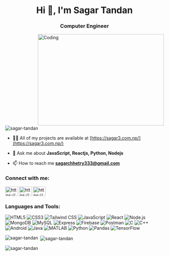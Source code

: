<h1 align="center">Hi 👋, I'm Sagar Tandan</h1>
<h3 align="center">Computer Engineer</h3>
<img align="right" alt="Coding" width="400" height="290" src="https://cdn.dribbble.com/users/720825/screenshots/3253310/slim-jim-_dribbble_-_800x600_.gif"/>


<p align="left"> <img src="https://komarev.com/ghpvc/?username=sagar-tandan&label=Profile%20views&color=0e75b6&style=flat" alt="sagar-tandan" /> </p>



- 👨‍💻 All of my projects are available at [https://sagar3.com.np/](https://sagar3.com.np/)

- 💬 Ask me about **JavaScript, Reactjs, Python, Nodejs**

- 📫 How to reach me **sagarchhetry333@gmail.com**


<h3 align="left">Connect with me:</h3>
<p align="left">
<a href="https://linkedin.com/in/https://www.linkedin.com/in/sagar-tandan-a1b3b2298/" target="blank"><img align="center" src="https://raw.githubusercontent.com/rahuldkjain/github-profile-readme-generator/master/src/images/icons/Social/linked-in-alt.svg" alt="https://www.linkedin.com/in/sagar-tandan-a1b3b2298/" height="30" width="40" /></a>
<a href="https://fb.com/https://www.facebook.com/sagartandan333" target="blank"><img align="center" src="https://raw.githubusercontent.com/rahuldkjain/github-profile-readme-generator/master/src/images/icons/Social/facebook.svg" alt="https://www.facebook.com/sagartandan333" height="30" width="40" /></a>
<a href="https://instagram.com/https://www.instagram.com/sagartandan_/" target="blank"><img align="center" src="https://raw.githubusercontent.com/rahuldkjain/github-profile-readme-generator/master/src/images/icons/Social/instagram.svg" alt="https://www.instagram.com/sagartandan_/" height="30" width="40" /></a>
</p>

<h3 align="left">Languages and Tools:</h3>
<p align="left">

  <img src="https://img.shields.io/badge/html5-%23E34F26?style=for-the-badge&logo=html5&logoColor=white" alt="HTML5" />
  <img src="https://img.shields.io/badge/css3-%231572B6?style=for-the-badge&logo=css3&logoColor=white" alt="CSS3" />
  <img src="https://img.shields.io/badge/tailwindcss-%2338B2AC?style=for-the-badge&logo=tailwind-css&logoColor=white" alt="Tailwind CSS" />
  <img src="https://img.shields.io/badge/javascript-%23F7DF1E?style=for-the-badge&logo=javascript&logoColor=black" alt="JavaScript" />
  <img src="https://img.shields.io/badge/react-%2361DAFB?style=for-the-badge&logo=react&logoColor=black" alt="React" />
  <img src="https://img.shields.io/badge/node.js-%23339933?style=for-the-badge&logo=node.js&logoColor=white" alt="Node.js" />
  <img src="https://img.shields.io/badge/mongodb-%2347A248?style=for-the-badge&logo=mongodb&logoColor=white" alt="MongoDB" />
  <img src="https://img.shields.io/badge/mysql-%234479A1?style=for-the-badge&logo=mysql&logoColor=white" alt="MySQL" />
  <img src="https://img.shields.io/badge/express-%23000000?style=for-the-badge&logo=express&logoColor=white" alt="Express" />
  <img src="https://img.shields.io/badge/firebase-%23FFCA28?style=for-the-badge&logo=firebase&logoColor=white" alt="Firebase" />
  <img src="https://img.shields.io/badge/postman-%23FF6C37?style=for-the-badge&logo=postman&logoColor=white" alt="Postman" />
  <img src="https://img.shields.io/badge/c-%23A8B9CC?style=for-the-badge&logo=c&logoColor=white" alt="C" />
  <img src="https://img.shields.io/badge/c++-%2300599C?style=for-the-badge&logo=c%2B%2B&logoColor=white" alt="C++" />



  <img src="https://img.shields.io/badge/android-%233DDC84?style=for-the-badge&logo=android&logoColor=white" alt="Android" />
  <img src="https://img.shields.io/badge/java-%23007396?style=for-the-badge&logo=java&logoColor=white" alt="Java" />
  <img src="https://img.shields.io/badge/matlab-%23FF6323?style=for-the-badge&logo=matlab&logoColor=white" alt="MATLAB" />
  <img src="https://img.shields.io/badge/python-%233776AB?style=for-the-badge&logo=python&logoColor=white" alt="Python" />

  <img src="https://img.shields.io/badge/pandas-%23150458?style=for-the-badge&logo=pandas&logoColor=white" alt="Pandas" />
  <img src="https://img.shields.io/badge/tensorflow-%23FF6F00?style=for-the-badge&logo=tensorflow&logoColor=white" alt="TensorFlow" />

 

  </p>

<p><img align="left" src="https://github-readme-stats.vercel.app/api/top-langs?username=sagar-tandan&show_icons=true&locale=en&layout=compact" alt="sagar-tandan" /></p>

<p>&nbsp;<img align="center" src="https://github-readme-stats.vercel.app/api?username=sagar-tandan&show_icons=true&locale=en" alt="sagar-tandan" /></p>

<p><img align="center" src="https://github-readme-streak-stats.herokuapp.com/?user=sagar-tandan&" alt="sagar-tandan" /></p>
